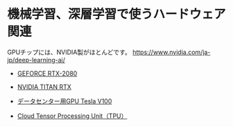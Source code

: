 # 機械学習、深層学習で使うハードウェア関連

GPUチップには、NVIDIA製がほとんどです。 https://www.nvidia.com/ja-jp/deep-learning-ai/

* [GEFORCE RTX-2080](https://www.nvidia.com/ja-jp/geforce/graphics-cards/rtx-2080/)

* [NVIDIA TITAN RTX](https://www.nvidia.com/ja-jp/titan/titan-rtx/)

* [データセンター用GPU Tesla V100](https://www.nvidia.com/en-us/data-center/tesla-v100/)

* [Cloud Tensor Processing Unit（TPU）](https://cloud.google.com/tpu/docs/tpus?hl=ja)
